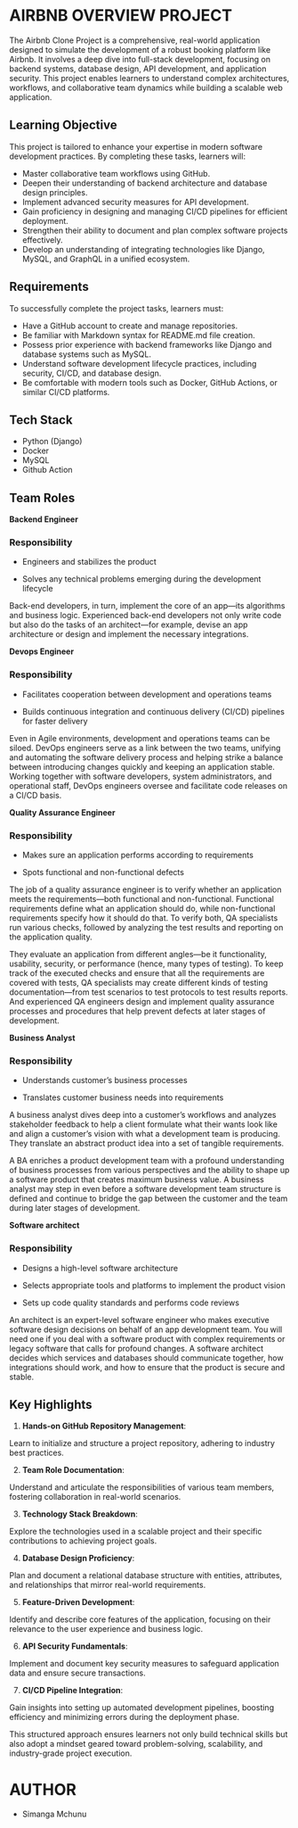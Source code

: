 # **AIRBNB OVERVIEW PROJECT**

The Airbnb Clone Project is a comprehensive, real-world application designed to simulate the development of a robust booking platform like Airbnb. It involves a deep dive into full-stack development, focusing on backend systems, database design, API development, and application security. This project enables learners to understand complex architectures, workflows, and collaborative team dynamics while building a scalable web application.

## Learning Objective

This project is tailored to enhance your expertise in modern software development practices. By completing these tasks, learners will:

- Master collaborative team workflows using GitHub.
- Deepen their understanding of backend architecture and database design principles.
- Implement advanced security measures for API development.
- Gain proficiency in designing and managing CI/CD pipelines for efficient deployment.
- Strengthen their ability to document and plan complex software projects effectively.
- Develop an understanding of integrating technologies like Django, MySQL, and GraphQL in a unified ecosystem.

## Requirements
To successfully complete the project tasks, learners must:

- Have a GitHub account to create and manage repositories.
- Be familiar with Markdown syntax for README.md file creation.
- Possess prior experience with backend frameworks like Django and database systems such as MySQL.
- Understand software development lifecycle practices, including security, CI/CD, and database design.
- Be comfortable with modern tools such as Docker, GitHub Actions, or similar CI/CD platforms.

## Tech Stack

- Python (Django)
- Docker 
- MySQL 
- Github Action

## Team Roles

**Backend Engineer**

### Responsibility
- Engineers and stabilizes the product

- Solves any technical problems emerging during the development lifecycle

Back-end developers, in turn, implement the core of an app—its algorithms and business logic. Experienced back-end developers not only write code but also do the tasks of an architect—for example, devise an app architecture or design and implement the necessary integrations.

**Devops Engineer**

### Responsibility
- Facilitates cooperation between development and operations teams

- Builds continuous integration and continuous delivery (CI/CD) pipelines for faster delivery

Even in Agile environments, development and operations teams can be siloed. DevOps engineers serve as a link between the two teams, unifying and automating the software delivery process and helping strike a balance between introducing changes quickly and keeping an application stable. Working together with software developers, system administrators, and operational staff, DevOps engineers oversee and facilitate code releases on a CI/CD basis.

**Quality Assurance Engineer**

### Responsibility
- Makes sure an application performs according to requirements

- Spots functional and non-functional defects

The job of a quality assurance engineer is to verify whether an application meets the requirements—both functional and non-functional. Functional requirements define what an application should do, while non-functional requirements specify how it should do that. To verify both, QA specialists run various checks, followed by analyzing the test results and reporting on the application quality.

They evaluate an application from different angles—be it functionality, usability, security, or performance (hence, many types of testing). To keep track of the executed checks and ensure that all the requirements are covered with tests, QA specialists may create different kinds of testing documentation—from test scenarios to test protocols to test results reports. And experienced QA engineers design and implement quality assurance processes and procedures that help prevent defects at later stages of development.

**Business Analyst**

### Responsibility
- Understands customer’s business processes

- Translates customer business needs into requirements

A business analyst dives deep into a customer’s workflows and analyzes stakeholder feedback to help a client formulate what their wants look like and align a customer’s vision with what a development team is producing. They translate an abstract product idea into a set of tangible requirements.

A BA enriches a product development team with a profound understanding of business processes from various perspectives and the ability to shape up a software product that creates maximum business value. A business analyst may step in even before a software development team structure is defined and continue to bridge the gap between the customer and the team during later stages of development.

**Software architect**

### Responsibility
- Designs a high-level software architecture

- Selects appropriate tools and platforms to implement the product vision

- Sets up code quality standards and performs code reviews

An architect is an expert-level software engineer who makes executive software design decisions on behalf of an app development team. You will need one if you deal with a software product with complex requirements or legacy software that calls for profound changes. A software architect decides which services and databases should communicate together, how integrations should work, and how to ensure that the product is secure and stable.
 


## Key Highlights
1. **Hands-on GitHub Repository Management**:

Learn to initialize and structure a project repository, adhering to industry best practices.

2. **Team Role Documentation**:

Understand and articulate the responsibilities of various team members, fostering collaboration in real-world scenarios.

3. **Technology Stack Breakdown**:

Explore the technologies used in a scalable project and their specific contributions to achieving project goals.

4. **Database Design Proficiency**:

Plan and document a relational database structure with entities, attributes, and relationships that mirror real-world requirements.

5. **Feature-Driven Development**:

Identify and describe core features of the application, focusing on their relevance to the user experience and business logic.

6. **API Security Fundamentals**:

Implement and document key security measures to safeguard application data and ensure secure transactions.

7. **CI/CD Pipeline Integration**:

Gain insights into setting up automated development pipelines, boosting efficiency and minimizing errors during the deployment phase.

This structured approach ensures learners not only build technical skills but also adopt a mindset geared toward problem-solving, scalability, and industry-grade project execution.

# AUTHOR
- Simanga Mchunu